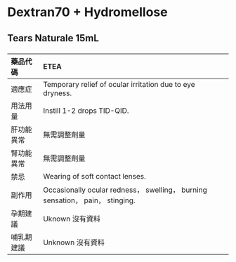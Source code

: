 # Dextran70 + Hydromellose

## Tears Naturale 15mL

##### 

| 藥品代碼   | ETEA                                                                          |
|:-----------|:------------------------------------------------------------------------------|
| 適應症     | Temporary relief of ocular irritation due to eye dryness.                     |
| 用法用量   | Instill 1-2 drops TID-QID.                                                    |
| 肝功能異常 | 無需調整劑量                                                                  |
| 腎功能異常 | 無需調整劑量                                                                  |
| 禁忌       | Wearing of soft contact lenses.                                               |
| 副作用     | Occasionally ocular redness， swelling， burning sensation， pain， stinging. |
| 孕期建議   | Uknown 沒有資料                                                               |
| 哺乳期建議 | Unknown 沒有資料                                                              |

